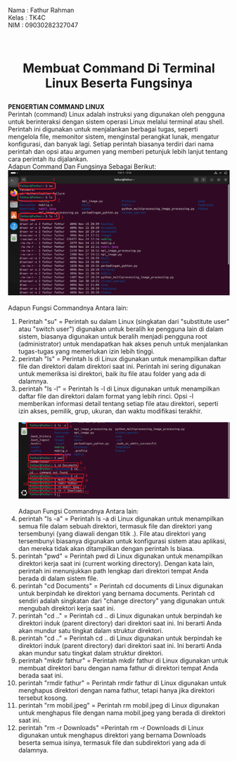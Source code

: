 Nama  : Fathur Rahman <br>
Kelas : TK4C<br>
NIM   : 09030282327047<br><br><br>
#
# <p align="center"> Membuat Command Di Terminal Linux Beserta Fungsinya </p>
**PENGERTIAN COMMAND LINUX**<br>
Perintah (command) Linux adalah instruksi yang digunakan oleh pengguna untuk berinteraksi dengan sistem operasi Linux melalui terminal atau shell. Perintah ini digunakan untuk menjalankan berbagai tugas, seperti mengelola file, memonitor sistem, menginstal perangkat lunak, mengatur konfigurasi, dan banyak lagi.
Setiap perintah biasanya terdiri dari nama perintah dan opsi atau argumen yang memberi petunjuk lebih lanjut tentang cara perintah itu dijalankan.<br>
Adapun Command Dan Fungsinya Sebagai Berikut:<br>
![alt text](https://github.com/Fathur2004/Terminal-Linux-50-Comand/blob/main/Picture/1.png?raw=true) <br><br>
Adapun Fungsi Commandnya Antara lain:<br>
1. Perintah "su" = Perintah su dalam Linux (singkatan dari "substitute user" atau "switch user") digunakan untuk beralih ke pengguna lain di dalam sistem, biasanya digunakan untuk beralih menjadi pengguna root (administrator) untuk mendapatkan hak akses penuh untuk menjalankan tugas-tugas yang memerlukan izin lebih tinggi.
2. perintah "ls" = Perintah ls di Linux digunakan untuk menampilkan daftar file dan direktori dalam direktori saat ini. Perintah ini sering digunakan untuk memeriksa isi direktori, baik itu file atau folder yang ada di dalamnya.
3. perintah "ls -l" = Perintah ls -l di Linux digunakan untuk menampilkan daftar file dan direktori dalam format yang lebih rinci. Opsi -l memberikan informasi detail tentang setiap file atau direktori, seperti izin akses, pemilik, grup, ukuran, dan waktu modifikasi terakhir.<br><br>
![alt text](https://github.com/Fathur2004/Terminal-Linux-50-Comand/blob/main/Picture/2.png?raw=true) <br><br>
Adapun Fungsi Commandnya Antara lain:<br>
 4. perintah "ls -a" = Perintah ls -a di Linux digunakan untuk menampilkan semua file dalam sebuah direktori, termasuk file dan direktori yang tersembunyi (yang diawali dengan titik .). File atau direktori yang tersembunyi biasanya digunakan untuk konfigurasi sistem atau aplikasi, dan mereka tidak akan ditampilkan dengan perintah ls biasa.
 5. perintah "pwd" = Perintah pwd di Linux digunakan untuk menampilkan direktori kerja saat ini (current working directory). Dengan kata lain, perintah ini menunjukkan path lengkap dari direktori tempat Anda berada di dalam sistem file.
 6. perintah "cd Documents" = Perintah cd documents di Linux digunakan untuk berpindah ke direktori yang bernama documents. Perintah cd sendiri adalah singkatan dari "change directory" yang digunakan untuk mengubah direktori kerja saat ini.
 7. perintah "cd .." = Perintah cd .. di Linux digunakan untuk berpindah ke direktori induk (parent directory) dari direktori saat ini. Ini berarti Anda akan mundur satu tingkat dalam struktur direktori.
 8. perintah "cd .." = Perintah cd .. di Linux digunakan untuk berpindah ke direktori induk (parent directory) dari direktori saat ini. Ini berarti Anda akan mundur satu tingkat dalam struktur direktori.
 9. perintah "mkdir fathur" = Perintah mkdir fathur di Linux digunakan untuk membuat direktori baru dengan nama fathur di direktori tempat Anda berada saat ini.
 10. perintah "rmdir fathur" = Perintah rmdir fathur di Linux digunakan untuk menghapus direktori dengan nama fathur, tetapi hanya jika direktori tersebut kosong.
 11. perintah "rm mobil.jpeg" = Perintah rm mobil.jpeg di Linux digunakan untuk menghapus file dengan nama mobil.jpeg yang berada di direktori saat ini.
 12. perintah "rm -r Downloads" =Perintah rm -r Downloads di Linux digunakan untuk menghapus direktori yang bernama Downloads beserta semua isinya, termasuk file dan subdirektori yang ada di dalamnya.
#
